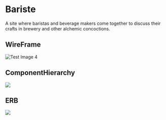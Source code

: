 # Bariste
 A site where baristas and beverage makers come together to discuss their crafts in brewery and other alchemic concoctions.
## WireFrame
![Test Image 4](https://imgur.com/VoSPIHH)
## ComponentHierarchy
<img src="https://imgur.com/CR7LIoz">


## ERB
<img src="https://imgur.com/v777TlT">
